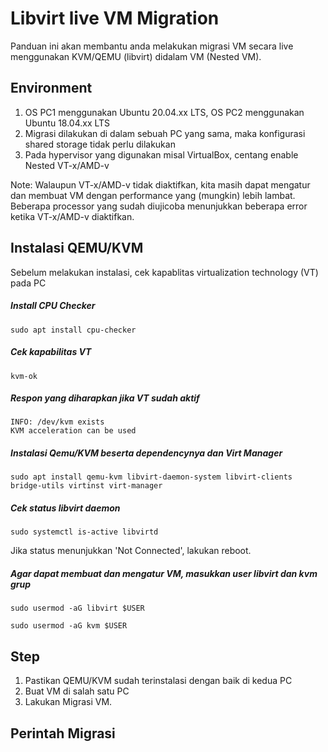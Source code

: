 # Libvirt live VM Migration
Panduan ini akan membantu anda melakukan migrasi VM secara live menggunakan KVM/QEMU (libvirt) didalam VM (Nested VM).

## Environment
1. OS PC1 menggunakan Ubuntu 20.04.xx LTS, OS PC2 menggunakan Ubuntu 18.04.xx LTS
2. Migrasi dilakukan di dalam sebuah PC yang sama, maka konfigurasi shared storage tidak perlu dilakukan
3. Pada hypervisor yang digunakan misal VirtualBox, centang enable Nested VT-x/AMD-v

Note: Walaupun VT-x/AMD-v tidak diaktifkan, kita masih dapat mengatur dan membuat VM dengan performance yang (mungkin) lebih lambat. Beberapa processor yang sudah diujicoba menunjukkan beberapa error ketika VT-x/AMD-v diaktifkan. 


## Instalasi QEMU/KVM
Sebelum melakukan instalasi, cek kapablitas virtualization technology (VT) pada PC
##### Install CPU Checker
```
sudo apt install cpu-checker
```

##### Cek kapabilitas VT
```
kvm-ok
```

##### Respon yang diharapkan jika VT sudah aktif

```
INFO: /dev/kvm exists
KVM acceleration can be used
```

##### Instalasi Qemu/KVM beserta dependencynya dan Virt Manager
```
sudo apt install qemu-kvm libvirt-daemon-system libvirt-clients bridge-utils virtinst virt-manager
```

##### Cek status libvirt daemon
```
sudo systemctl is-active libvirtd
```
Jika status menunjukkan 'Not Connected', lakukan reboot.

##### Agar dapat membuat dan mengatur VM, masukkan user libvirt dan kvm grup
```
sudo usermod -aG libvirt $USER
```
```
sudo usermod -aG kvm $USER
```

## Step
1. Pastikan QEMU/KVM sudah terinstalasi dengan baik di kedua PC
2. Buat VM di salah satu PC
3. Lakukan Migrasi VM.

## Perintah Migrasi
